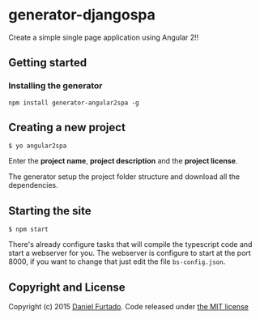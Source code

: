 # generator-djangospa

Create a simple single page application using Angular 2!!


## Getting started

### Installing the generator

```
npm install generator-angular2spa -g
```

## Creating a new project

```
$ yo angular2spa
```

Enter the **project name**, **project description** and the **project license**.

The generator setup the project folder structure and download all the dependencies.

## Starting the site
```
$ npm start
```

There's already configure tasks that will compile the typescript code and start a webserver for you.
The webserver is configure to start at the port 8000, if you want to change that just 
edit the file `bs-config.json`.

## Copyright and License

Copyright (c) 2015 [Daniel Furtado](https://twitter.com/the8bitcoder). Code released under [the MIT license](LICENSE.md)